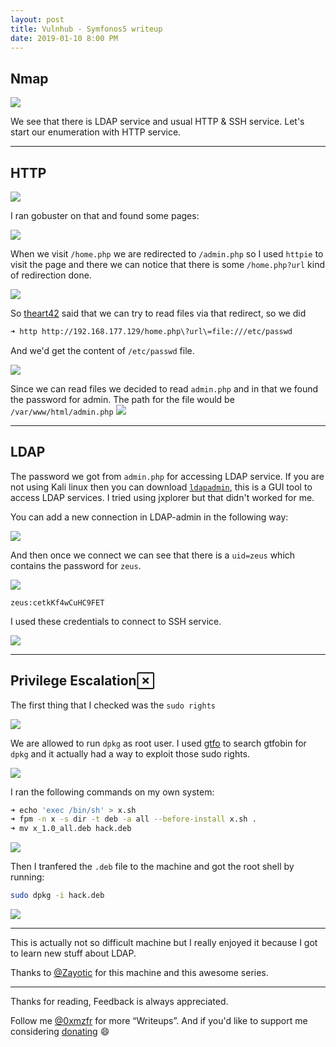```yaml
---
layout: post
title: Vulnhub - Symfonos5 writeup
date: 2019-01-10 8:00 PM
---
```


## Nmap

![](images/sym5/nmap.png)

We see that there is LDAP service and usual HTTP & SSH service. Let's start our enumeration with HTTP service.

***

## HTTP

![](images/sym5/website.png)

I ran gobuster on that and found some pages:

![](images/sym5/gobuster.png)

When we visit `/home.php` we are redirected to `/admin.php` so I used `httpie` to visit the page and there we can notice that there is some `/home.php?url` kind of redirection done.

![](images/sym5/URL.png)

So [theart42](http://twitter.com/theart42) said that we can try to read files via that redirect, so we did

```bash
➜ http http://192.168.177.129/home.php\?url\=file:///etc/passwd
```

And we'd get the content of `/etc/passwd` file.

![](images/sym5/passwd.png)

Since we can read files we decided to read `admin.php` and in that we found the password for admin. The path for the file would be `/var/www/html/admin.php`
![](images/sym5/password.png)

***

## LDAP

The password we got from `admin.php` for accessing LDAP service. If you are not using Kali linux then you can download [`ldapadmin`](https://github.com/ibv/LDAP-Admin/releases), this is a GUI tool to access LDAP services. I tried using jxplorer but that didn't worked for me.

You can add a new connection in LDAP-admin in the following way:

![](images/sym5/connections.png)

And then once we connect we can see that there is a `uid=zeus` which contains the password for `zeus`.

![](images/sym5/zeus-pass.png)

`zeus:cetkKf4wCuHC9FET`

I used these credentials to connect to SSH service.

![](images/sym5/ssh.png)

***

## Privilege Escalation

The first thing that I checked was the `sudo rights`

![](images/sym5/sudo-rights.png)

We are allowed to run `dpkg` as root user. I used [gtfo](github.com/mzfr/gtfo) to search gtfobin for `dpkg` and it actually had a way to exploit those sudo rights.

![](images/sym5/gtfo.png)

I ran the following commands on my own system:

```bash
➜ echo 'exec /bin/sh' > x.sh
➜ fpm -n x -s dir -t deb -a all --before-install x.sh .
➜ mv x_1.0_all.deb hack.deb
```

![](images/sym5/deb.png)

Then I tranfered the `.deb` file to the machine and got the root shell by running:

```bash
sudo dpkg -i hack.deb
```

![](images/sym5/root.png)

***

This is actually not so difficult machine but I really enjoyed it because I got to learn new stuff about LDAP.

Thanks to [@Zayotic](https://twitter.com/zayotic/) for this machine and this awesome series.

***

Thanks for reading, Feedback is always appreciated.

Follow me [@0xmzfr](https://twitter.com/0xmzfr) for more “Writeups”. And if you'd like to support me considering [donating](https://mzfr.github.io/donate/) 😄
